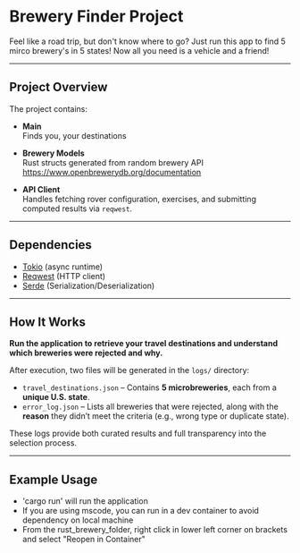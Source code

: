 # Brewery Finder Project
 
Feel like a road trip, but don't know where to go? Just run this app to find 5 mirco brewery's in 5 states! Now all you need is a vehicle and a friend!

---

## Project Overview

The project contains:

- **Main**  
  Finds you, your destinations 

- **Brewery Models**  
  Rust structs generated from random brewery API
  https://www.openbrewerydb.org/documentation

- **API Client**  
  Handles fetching rover configuration, exercises, and submitting computed results via `reqwest`.

---

## Dependencies

- [Tokio](https://crates.io/crates/tokio) (async runtime)
- [Reqwest](https://crates.io/crates/reqwest) (HTTP client)
- [Serde](https://crates.io/crates/serde) (Serialization/Deserialization)

---

## How It Works

**Run the application to retrieve your travel destinations and understand which breweries were rejected and why.**

After execution, two files will be generated in the `logs/` directory:

- `travel_destinations.json` – Contains **5 microbreweries**, each from a **unique U.S. state**.
- `error_log.json` – Lists all breweries that were rejected, along with the **reason** they didn’t meet the criteria (e.g., wrong type or duplicate state).

These logs provide both curated results and full transparency into the selection process.

---

## Example Usage

- 'cargo run' will run the application
- If you are using mscode, you can run in a dev container to avoid dependency on local machine
- From the rust_brewery_folder, right click in lower left corner on brackets and select "Reopen in Container"
